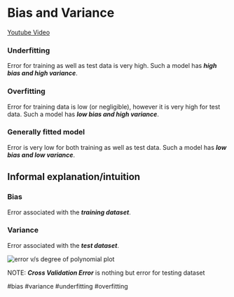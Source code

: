 # Bias and Variance

[Youtube Video](https://www.youtube.com/watch?v=BqzgUnrNhFM)

### Underfitting
Error for training as well as test data is very high. Such a model has ***high bias and high variance***.

### Overfitting
Error for training data is low (or negligible), however it is very high for test data. Such a model has ***low bias and high variance***.

### Generally fitted model
Error is very low for both training as well as test data. Such a model has ***low bias and low variance***.

## Informal explanation/intuition
### Bias
Error associated with the ***training dataset***.

### Variance
Error associated with the ***test dataset***.


![error v/s degree of polynomial plot](https://miro.medium.com/max/1052/1*OjdC1DZ9f4VdsEQX_kXgyw.png)

NOTE: ***Cross Validation Error*** is nothing but error for testing dataset

#bias #variance #underfitting #overfitting
